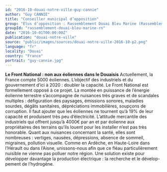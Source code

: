 ```yaml
---
id: "2016-10-douai-notre-ville-guy-cannie"
author: "Guy CANNIE"
title: "Conseiller municipal d’opposition"
group: "Élus d’opposition : Rassemblement Douai Bleu Marine (Rassemblement National)"
groupId: "rassemblement-douai-bleu-marine-rn"
date: "2016-10-01T00:00:00Z"
publication: "douai-notre-ville"
source: "public/images/sources/douai-notre-ville-2016-10-p2.png"
language: "fr"
locality: "Douai"
country: "France"
portrait: "guy-cannie.jpg"
---
```


**Le Front National : non aux éoliennes dans le Douaisis**
Actuellement, la France compte 5000 éoliennes. L’objectif des industriels et du gouvernement d’ici à 2020 : doubler la capacité.
Le Front National est formellement opposé à ce projet. La montée en puissance de l’énergie éolienne terrestre s’accompagne de nuisances très graves et de scandales multiples : défiguration des paysages, émissions sonores, maladies sourdes, dégâts sanitaires, dépréciations immobilières, soupçons de corruption. Il faut ajouter que les éoliennes ne tournent qu’à 19% de leur capacité et produisent très peu d’électricité. L’attitude mercantile des industriels qui offrent jusqu’à 4000€ par an et par éolienne aux propriétaires des terrains qu’ils louent pour les installer n’est pas très honorable. Quant aux nuisances concernant la santé, elles sont nombreuses : vertiges, nausées, dépressions, absence de sommeil, migraines, pollution visuelle. Comme en Ardèche, en Haute-Loire dans l’Hérault ou dans l’Aisne, unissons-nous afin que ce fléau particulièrement nuisible ne vienne pas polluer notre région.
Une solution existe pour développer davantage la production électrique : la recherche et le dévelop-
pement de l’hydrogène.
